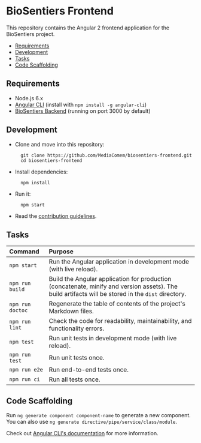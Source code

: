 # BioSentiers Frontend

This repository contains the Angular 2 frontend application for the BioSentiers project.

<!-- START doctoc generated TOC please keep comment here to allow auto update -->
<!-- DON'T EDIT THIS SECTION, INSTEAD RE-RUN doctoc TO UPDATE -->


- [Requirements](#requirements)
- [Development](#development)
- [Tasks](#tasks)
- [Code Scaffolding](#code-scaffolding)

<!-- END doctoc generated TOC please keep comment here to allow auto update -->



## Requirements

* Node.js 6.x
* [Angular CLI][angular-cli] (install with `npm install -g angular-cli`)
* [BioSentiers Backend][biosentiers-backend] (running on port 3000 by default)



## Development

* Clone and move into this repository:

        git clone https://github.com/MediaComem/biosentiers-frontend.git
        cd biosentiers-frontend

* Install dependencies:

        npm install

* Run it:

        npm start

* Read the [contribution guidelines](CONTRIBUTING.md).



## Tasks

Command          | Purpose
:-               | :-
`npm start`      | Run the Angular application in development mode (with live reload).
`npm run build`  | Build the Angular application for production (concatenate, minify and version assets). The build artifacts will be stored in the `dist` directory.
`npm run doctoc` | Regenerate the table of contents of the project's Markdown files.
`npm run lint`   | Check the code for readability, maintainability, and functionality errors.
`npm test`       | Run unit tests in development mode (with live reload).
`npm run test`   | Run unit tests once.
`npm run e2e`    | Run end-to-end tests once.
`npm run ci`     | Run all tests once.



## Code Scaffolding

Run `ng generate component component-name` to generate a new component.
You can also use `ng generate directive/pipe/service/class/module`.

Check out [Angular CLI's documentation][angular-cli-gen] for more information.



[angular-cli]: https://github.com/angular/angular-cli
[angular-cli-gen]: https://github.com/angular/angular-cli#generating-components-directives-pipes-and-services
[biosentiers-backend]: https://github.com/MediaComem/biosentiers-backend
